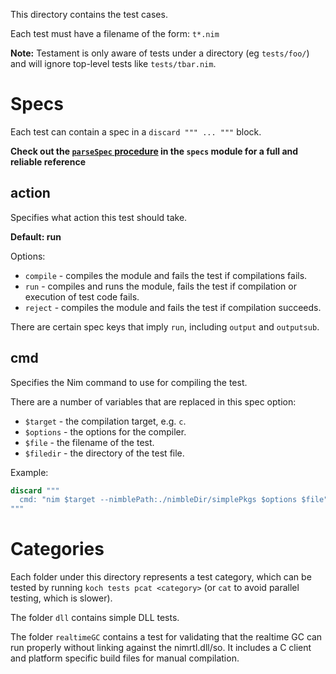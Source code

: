This directory contains the test cases.

Each test must have a filename of the form: ``t*.nim``

**Note:** Testament is only aware of tests under a directory (eg `tests/foo/`) and will ignore
top-level tests like `tests/tbar.nim`.

# Specs

Each test can contain a spec in a ``discard """ ... """`` block.

**Check out the [``parseSpec`` procedure](https://github.com/nim-lang/Nim/blob/devel/testament/specs.nim#L158) in the ``specs`` module for a full and reliable reference**

## action

Specifies what action this test should take.

**Default: run**

Options:

* ``compile`` - compiles the module and fails the test if compilations fails.
* ``run`` - compiles and runs the module, fails the test if compilation or
            execution of test code fails.
* ``reject`` - compiles the module and fails the test if compilation succeeds.

There are certain spec keys that imply ``run``, including ``output`` and
``outputsub``.

## cmd

Specifies the Nim command to use for compiling the test.

There are a number of variables that are replaced in this spec option:

* ``$target`` - the compilation target, e.g. ``c``.
* ``$options`` - the options for the compiler.
* ``$file`` - the filename of the test.
* ``$filedir`` - the directory of the test file.

Example:

```nim
discard """
  cmd: "nim $target --nimblePath:./nimbleDir/simplePkgs $options $file"
"""
```

# Categories

Each folder under this directory represents a test category, which can be
tested by running `koch tests pcat <category>` (or `cat` to avoid parallel
testing, which is slower).

The folder ``dll`` contains simple DLL tests.

The folder ``realtimeGC`` contains a test for validating that the realtime GC
can run properly without linking against the nimrtl.dll/so. It includes a C
client and platform specific build files for manual compilation.
